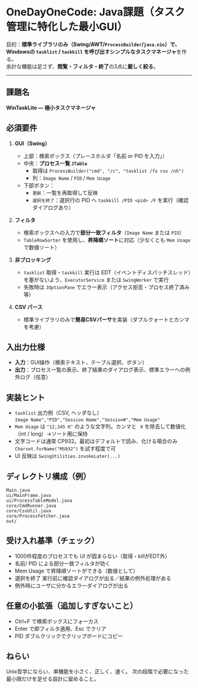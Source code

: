 # OneDayOneCode: Java課題（タスク管理に特化した最小GUI）

目的：**標準ライブラリのみ（Swing/AWT/`ProcessBuilder`/`java.nio`）**で、Windowsの `tasklist` / `taskkill` を呼び出す**シンプルなタスクマネージャ**を作る。  
余計な機能は足さず、**閲覧・フィルタ・終了**の3点に**厳しく絞る**。

---

## 課題名
**WinTaskLite — 極小タスクマネージャ**

## 必須要件
1. **GUI（Swing）**
   - 上部：検索ボックス（プレースホルダ「名前 or PID を入力」）
   - 中央：**プロセス一覧 `JTable`**
     - 取得は `ProcessBuilder("cmd", "/c", "tasklist /fo csv /nh")`
     - 列：`Image Name` / `PID` / `Mem Usage`
   - 下部ボタン：
     - `更新`：一覧を再取得して反映
     - `選択を終了`：選択行の PID へ `taskkill /PID <pid> /F` を実行（確認ダイアログあり）

2. **フィルタ**
   - 検索ボックスへの入力で**部分一致フィルタ**（`Image Name` または `PID`）
   - `TableRowSorter` を使用し、**昇降順ソート**に対応（少なくとも `Mem Usage` で数値ソート）

3. **非ブロッキング**
   - `tasklist` 取得・`taskkill` 実行は EDT（イベントディスパッチスレッド）を塞がないよう、`ExecutorService` または `SwingWorker` で実行
   - 失敗時は `JOptionPane` でエラー表示（アクセス拒否・プロセス終了済み等）

4. **CSV パース**
   - 標準ライブラリのみで**簡易CSVパーサ**を実装（ダブルクォートとカンマを考慮）

## 入出力仕様
- **入力**：GUI操作（検索テキスト、テーブル選択、ボタン）
- **出力**：プロセス一覧の表示、終了結果のダイアログ表示、標準エラーへの例外ログ（任意）

## 実装ヒント
- `tasklist` 出力例（CSV, ヘッダなし）  
  `Image Name","PID","Session Name","Session#","Mem Usage"`
- `Mem Usage` は `"12,345 K"` のような文字列。カンマと ` K` を除去して数値化（int / long）→ソート用に保持
- 文字コードは通常 CP932。最初はデフォルトで読み、化ける場合のみ `Charset.forName("MS932")` を試す程度で可
- UI 反映は `SwingUtilities.invokeLater(...)`

## ディレクトリ構成（例）
```
Main.java
ui/MainFrame.java
ui/ProcessTableModel.java
core/CmdRunner.java
core/CsvUtil.java
core/ProcessFetcher.java
out/
```

## 受け入れ基準（チェック）

- 1000件程度のプロセスでも UI が固まらない（取得・killがEDT外）
- 名前/ PID による部分一致フィルタが効く
- Mem Usage で昇降順ソートができる（数値として）
- 選択を終了 実行前に確認ダイアログが出る／結果の例外処理がある
- 例外時にユーザに分かるエラーダイアログが出る

## 任意の小拡張（追加しすぎないこと）

- Ctrl+F で検索ボックスにフォーカス
- Enter で即フィルタ適用、Esc でクリア
- PID ダブルクリックでクリップボードにコピー

## ねらい
Unix哲学にならい、単機能を小さく、正しく、速く。
次の段階で必要になった最小限だけを足せる設計に留めること。